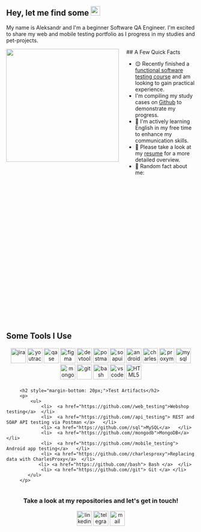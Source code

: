 ## Hey, let me find some <img src="https://em-content.zobj.net/source/microsoft-teams/363/lady-beetle_1f41e.png" height="25" >

<p> My name is Aleksandr and I'm a beginner Software QA Engineer. I'm excited to share my web and mobile testing portfolio as I progress in my studies and pet-projects.</p> 

<div style="display: flex; flex-direction: column;">
   <div style="display: flex; align-items: flex-start; margin-bottom: 20px;">
       <img align="left" src="https://gifs.obs.ru-moscow-1.hc.sbercloud.ru/d09adf05a57c04b5aa0aa419359abe5062a9298047c6fab7491c30ad99988c10.gif" style="width: 300px; margin-right: 20px; height: auto;">
        <div>
             ## A Few Quick Facts
            <ul>
               <li> 😌 Recently finished a <a href="">functional software testing course</a> and am looking to gain practical experience. </li>
               <li> I'm compiling my study cases on <a href="https://github.com/AleksandrBarchuk">Github</a> to demonstrate my progress.</li> </li>
               <li> 📖 I'm actively learning English in my free time to enhance my communication skills.</li>
                <li> 📙 Please take a look at my <a href="">resume</a> for a more detailed overview.</li> 
               <li> 🧣 Random fact about me:  </li>
            </ul>
        </div>
    </div>

  <div style="padding-top: 350px;">
        <h2 style="margin-bottom: 20px;">Some Tools I Use</h2>
        <p style="text-align: center; margin-bottom: 20px;">
             <img src="https://cdn.jsdelivr.net/gh/devicons/devicon/icons/jira/jira-original.svg" title="jira" alt="jira" width="40" height="40"/>
             <img src="https://upload.wikimedia.org/wikipedia/commons/thumb/8/8d/YouTrack_Icon.svg/1024px-YouTrack_Icon.svg.png?20200803082248" title="youtrack" alt="youtrack" width="40" height="40"/>
             <img src="https://luna1.co/eb0187.png" title="qase" alt="qase" width="40" height="40"/>
             <img src="c" title="figma" alt="figma" width="40" height="40"/>
             <img src="https://d33wubrfki0l68.cloudfront.net/38b5c953a4667366685d55db55d057c86db1fc54/a0fdc/static/acae6b24d940347661ca901ea07f47c1/chrome-dev-logo-icon.png" title="devtools" alt="devtools" width="40" height="40"/>
             <img src="https://www.svgrepo.com/show/354202/postman-icon.svg" title="postman" alt="postman" width="40" height="40"/>
             <img src="https://encrypted-tbn0.gstatic.com/images?q=tbn:ANd9GcTDLj-17hLuPse4K5lo4VLNFRn89rjLSB-KKIZMdNjB0Q&s" title="soapui" alt="soapui" width="40" height="40"/>
             <img src="https://cdn.jsdelivr.net/gh/devicons/devicon/icons/androidstudio/androidstudio-original.svg" title="android-studio" alt="android-studio" width="40" height="40"/>
             <img src="https://cdn.icon-icons.com/icons2/3053/PNG/512/charles_proxy_macos_bigsur_icon_190302.png" title="charles-proxy" alt="charles-proxy" width="40" height="40"/>
             <img src="https://ph-files.imgix.net/f1aba60e-b071-4afd-bde6-7c123853a3ae.png?auto=format" title="proxyman" alt="proxyman" width="40" height="40"/>
             <img src="https://cdn.jsdelivr.net/gh/devicons/devicon/icons/mysql/mysql-original.svg" title="mysql" alt="mysql" width="40" height="40"/>
             <img src="https://cdn.jsdelivr.net/gh/devicons/devicon/icons/mongodb/mongodb-original.svg" title="mongodb" alt="mongodb" width="40" height="40"/>
             <img src="https://cdn.jsdelivr.net/gh/devicons/devicon/icons/git/git-original.svg" title="git" alt="git" width="40" height="40"/>
             <img src="https://upload.wikimedia.org/wikipedia/commons/thumb/4/4b/Bash_Logo_Colored.svg/1024px-Bash_Logo_Colored.svg.png?20180723054350" title="bash" alt="bash" width="40" height="40"/>
             <img src="https://cdn.jsdelivr.net/gh/devicons/devicon/icons/vscode/vscode-original.svg" title="vscode" alt="vscode" width="40" height="40"/>
             <img src="https://cdn-icons-png.flaticon.com/512/919/919827.png" title="HTML5" alt="HTML5" width="40" height="40"/>
         </p>
  
         <h2 style="margin-bottom: 20px;">Test Artifacts</h2>
         <p> 
             <ul>
                 <li>  <a href="https://github.com//web_testing">Webshop testing</a>  </li>
                 <li>  <a href="https://github.com//api_testing"> REST and SOAP API testing via Postman </a>   </li>
                 <li> <a href="https://github.com//sql">MySQL</a>   </li>
                 <li>  <a href="https://github.com//mongodb">MongoDB</a>  </li>
                 <li>  <a href="https://github.com//mobile_testing"> Android app testing</a>   </li>
                 <li> <a href="https://github.com//charlesproxy">Replacing data with CharlesProxy</a>  </li>
                <li> <a href="https://github.com//bash"> Bash </a>  </li>
                 <li> <a href="https://github.com//git"> Git </a> </li>
            </ul>
         </p>
  </div>
</div>

<h3 align="center"> Take a look at my repositories and let's get in touch! </h3>
<p align="center">
<a href= "https://www.linkedin.com/in//"><img src="https://img.icons8.com/?size=512&id=13930&format=png" width="40" height="40" alt="linkedin"/></a>
<a href= "https://t.me/MissterAlex"><img src="https://img.icons8.com/?size=512&id=63306&format=png" width="40" height="40" alt="telegram"/></a>
<a href="mailto:shura.barchuk@mail.ru" target="_blank"><img src="https://img.icons8.com/?size=100&id=119064&format=png&color=000000" width="40" height="40" alt="mail"/></a>
</p>